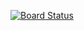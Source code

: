 [![Board Status](https://dev.azure.com/isaac-fuzhuli/fa94320a-2280-4d6e-ade2-4e16e7d89ddf/577c9db9-abd4-4fe3-9581-6dc0326bd5eb/_apis/work/boardbadge/31ecccd3-814c-4eb7-9eb3-cda423687bb7)](https://dev.azure.com/isaac-fuzhuli/fa94320a-2280-4d6e-ade2-4e16e7d89ddf/_boards/board/t/577c9db9-abd4-4fe3-9581-6dc0326bd5eb/Microsoft.RequirementCategory)